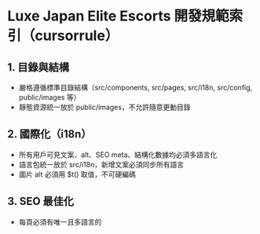 # Luxe Japan Elite Escorts 開發規範索引（cursorrule）

## 1. 目錄與結構
- 嚴格遵循標準目錄結構（src/components, src/pages, src/i18n, src/config, public/images 等）
- 靜態資源統一放於 public/images，不允許隨意更動目錄

## 2. 國際化（i18n）
- 所有用戶可見文案、alt、SEO meta、結構化數據均必須多語言化
- 語言包統一放於 src/i18n，新增文案必須同步所有語言
- 圖片 alt 必須用 $t() 取值，不可硬編碼

## 3. SEO 最佳化
- 每頁必須有唯一且多語言的 <title>、<meta name="description">、Open Graph、Twitter Card
- hreflang、canonical 必須自動生成，指向所有語言版本
- 結構化數據（JSON-LD）內容必須多語言
- 圖片必須設置 loading="lazy"、width、height、alt
- 站內鏈接必須用 localePath 工具生成，禁止硬編碼

## 4. 聯繫方式與社交媒體
- 所有聯繫方式、社交媒體鏈接統一抽離至 src/config/contacts.js
- 頁面與組件引用 contacts.js，不可硬編碼

## 5. 流量監測與第三方服務
- Google Analytics、Firebase 等所有第三方配置統一抽離至 src/config/analytics.js
- 代碼中引用 analytics.js，不可硬編碼

## 6. 全局組件與品牌規範
- BrandLogo、SectionContainer 等全局組件受保護，需 PR 審核
- "Luxe Japan" 品牌字樣必須用 <BrandLogo />，禁止寫死

## 7. 代碼規範
- HTML 使用語義化標籤
- CSS 採用 BEM 命名、CSS 變數、移動優先
- JS 採用 ES6+，保持簡潔，適當註釋
- 文件命名、變數命名、組件命名嚴格遵循 requirements.md

## 8. 測試與 CI
- 新功能必須有測試用例，E2E 覆蓋語言切換、導航、表單等
- PR 流程集成自動化 SEO/Lighthouse 檢查，分數需≥90

## 9. 內容與鏈接
- 新增/修改內容必須同步所有語言
- 站內鏈接多語言自動生成，嚴禁硬編碼

## 10. 其他
- 隱私政策、服務條款等法規頁面必須完善
- 團隊成員必須閱讀並遵守本規範及 docs/CONTRIBUTING.md 